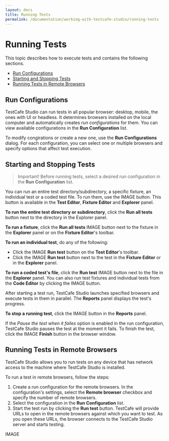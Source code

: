 ```yaml
---
layout: docs
title: Running Tests
permalink: /documentation/working-with-testcafe-studio/running-tests
---
```

# Running Tests

This topic describes how to execute tests and contains the following sections.

* [Run Configurations](#run-configurations)
* [Starting and Stopping Tests](#starting-and-stopping-tests)
* [Running Tests in Remote Browsers](#running-tests-in-remote-browsers)

## Run Configurations

TestCafe Studio can run tests in all popular browser: desktop, mobile, the ones with UI or headless. It determines browsers installed on the local computer and automatically creates *run configurations* for them. You can view available configurations in the **Run Configuration** list.

To modify congirations or create a new one, use the **Run Configurations** dialog. For each configuration, you can select one or multiple browsers and specify options that affect test execution.

## Starting and Stopping Tests

> Important! Before running tests, select a desired run configuration in the **Run Configuration** list.

You can run an entire test directory/subdirectory, a specific fixture, an individual test or a coded test file. To run them, use the IMAGE button. This button is available in the **Test Editor**, **Fixture Editor** and **Explorer** panel.

**To run the entire test directory or subdirectory**, click the **Run all tests** button next to the directory in the Explorer panel.

**To run a fixture**, click the **Run all tests** IMAGE button next to the fixture in the **Explorer** panel or on the **Fixture Editor**'s toolbar.

**To run an individual test**, do any of the following:

* Click the IMAGE **Run test** button on the **Test Editor**'s toolbar.
* Click the IMAGE **Run test** button next to the test in the **Fixture Editor** or in the **Explorer** panel.

**To run a coded test's file**, click the **Run test** IMAGE button next to the file in the **Explorer** panel. You can also run test fixtures and individual tests from the **Code Editor** by clicking the IMAGE button.

After starting a test run, TestCafe Studio launches specified browsers and execute tests in them in parallel. The **Reports** panel displays the test's progress.

**To stop a running test**, click the IMAGE button in the **Reports** panel.

If the *Pause the test when it failes* option is enabled in the run configuration, TestCafe Studio pauses the test at the moment it fails. To finish the test, click the IMAGE **Finish** button in the browser window.

## Running Tests in Remote Browsers

TestCafe Studio allows you to run tests on any device that has network access to the machine where TestCafe Studio is installed.

To run a test in remote browsers, follow the steps:

1. Create a run configuration for the remote browsers. In the configuration's settings, select the **Remote browser** checkbox and specify the number of remote browsers.
2. Select the configuration in the **Run Configuration** list.
3. Start the test run by clicking the **Run test** button. TestCafe will provide URLs to open in the remote browsers against which you want to test. As you open these URLs, the browser connects to the TestCafe Studio server and starts testing.

IMAGE